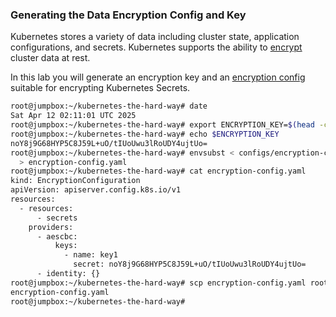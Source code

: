 ### Generating the Data Encryption Config and Key

Kubernetes stores a variety of data including cluster state, application configurations, and secrets. Kubernetes supports the ability to [encrypt](https://kubernetes.io/docs/tasks/administer-cluster/encrypt-data) cluster data at rest.

In this lab you will generate an encryption key and an [encryption config](https://kubernetes.io/docs/tasks/administer-cluster/encrypt-data/#understanding-the-encryption-at-rest-configuration) suitable for encrypting Kubernetes Secrets.

```bash
root@jumpbox:~/kubernetes-the-hard-way# date
Sat Apr 12 02:11:01 UTC 2025
root@jumpbox:~/kubernetes-the-hard-way# export ENCRYPTION_KEY=$(head -c 32 /dev/urandom | base64)
root@jumpbox:~/kubernetes-the-hard-way# echo $ENCRYPTION_KEY
noY8j9G68HYP5C8J59L+uO/tIUoUwu3lRoUDY4ujtUo=
root@jumpbox:~/kubernetes-the-hard-way# envsubst < configs/encryption-config.yaml \
  > encryption-config.yaml
root@jumpbox:~/kubernetes-the-hard-way# cat encryption-config.yaml 
kind: EncryptionConfiguration
apiVersion: apiserver.config.k8s.io/v1
resources:
  - resources:
      - secrets
    providers:
      - aescbc:
          keys:
            - name: key1
              secret: noY8j9G68HYP5C8J59L+uO/tIUoUwu3lRoUDY4ujtUo=
      - identity: {}
root@jumpbox:~/kubernetes-the-hard-way# scp encryption-config.yaml root@server:~/
encryption-config.yaml                                                                                                                                                                                             100%  271   115.1KB/s   00:00    
root@jumpbox:~/kubernetes-the-hard-way# 

```